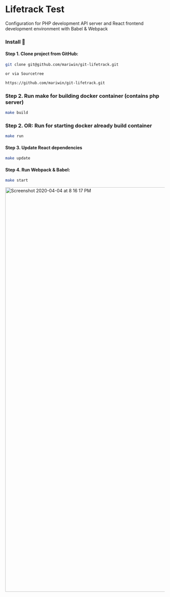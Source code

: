# Lifetrack Test

Configuration for PHP development API server and React frontend development environment with Babel & Webpack

### Install 🔧

#### Step 1. Clone project from GitHub:
```sh
git clone git@github.com/mariwin/git-lifetrack.git

or via Sourcetree

https://github.com/mariwin/git-lifetrack.git
```

### Step 2. Run make for building docker container (contains php server)
```sh
make build
```

### Step 2. OR: Run for starting docker already build container
```sh
make run
```

#### Step 3. Update React dependencies
```sh
make update
```

#### Step 4. Run Webpack & Babel:
```sh
make start
```

<img width="1279" alt="Screenshot 2020-04-04 at 8 16 17 PM" src="https://user-images.githubusercontent.com/5917443/78451640-54165b00-76b9-11ea-8b50-52b3f7b81c9f.png">
